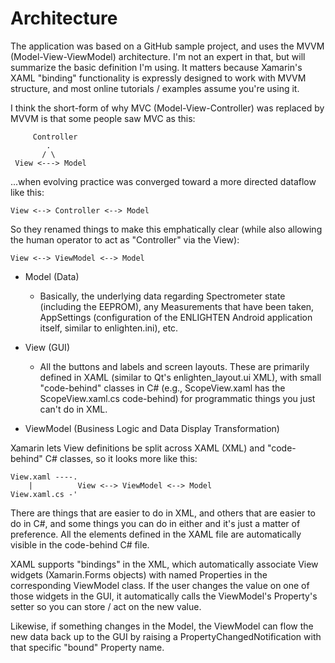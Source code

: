 # Architecture

The application was based on a GitHub sample project, and uses the MVVM 
(Model-View-ViewModel) architecture.  I'm not an expert in that, but will 
summarize the basic definition I'm using.  It matters because Xamarin's XAML 
"binding" functionality is expressly designed to work with MVVM structure, and 
most online tutorials / examples assume you're using it.

I think the short-form of why MVC (Model-View-Controller) was replaced by MVVM is
that some people saw MVC as this:

         Controller
            .  
           / \
     View <---> Model

...when evolving practice was converged toward a more directed dataflow like this:

    View <--> Controller <--> Model

So they renamed things to make this emphatically clear (while also allowing the 
human operator to act as "Controller" via the View):

    View <--> ViewModel <--> Model

- Model (Data)
    - Basically, the underlying data regarding Spectrometer state (including the
      EEPROM), any Measurements that have been taken, AppSettings (configuration
      of the ENLIGHTEN Android application itself, similar to enlighten.ini), etc.

- View (GUI)
    - All the buttons and labels and screen layouts.  These are primarily 
      defined in XAML (similar to Qt's enlighten\_layout.ui XML), with small
      "code-behind" classes in C# (e.g., ScopeView.xaml has the ScopeView.xaml.cs
      code-behind) for programmatic things you just can't do in XML.

- ViewModel (Business Logic and Data Display Transformation)

Xamarin lets View definitions be split across XAML (XML) and "code-behind" C#
classes, so it looks more like this:

    View.xaml ----.
        |          View <--> ViewModel <--> Model
    View.xaml.cs -'

There are things that are easier to do in XML, and others that are easier to
do in C#, and some things you can do in either and it's just a matter of 
preference.  All the elements defined in the XAML file are automatically
visible in the code-behind C# file.

XAML supports "bindings" in the XML, which automatically associate View 
widgets (Xamarin.Forms objects) with named Properties in the corresponding
ViewModel class.  If the user changes the value on one of those widgets in
the GUI, it automatically calls the ViewModel's Property's setter so you
can store / act on the new value.

Likewise, if something changes in the Model, the ViewModel can flow the new
data back up to the GUI by raising a PropertyChangedNotification with that
specific "bound" Property name.
